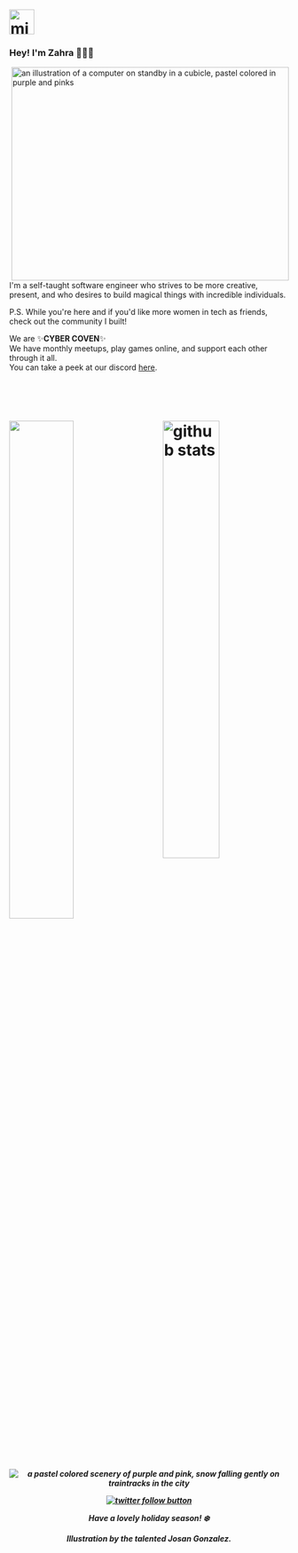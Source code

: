<!DOCTYPE html>
<html>
<head>
  <meta name="viewport" content="width=device-width, initial-scale=1.0, minimum-scale=1.0">
         <h1 align="left"><img src="https://img.icons8.com/ios/250/000000/dating-website.png" 
         alt="minimalist browser icon with a small heart"
         height="45"
         width="45" />  </h1>
         <h3 align="left"> Hey! I'm Zahra 👩🏻‍💻</h3>
           <img align="right" src="https://s3.us-west-2.amazonaws.com/secure.notion-static.com/18e3d4d8-b51c-4e89-b0de-69d915643cd2/ezgif-6-fda79a0b31c0.gif?X-Amz-Algorithm=AWS4-HMAC-SHA256&X-Amz-Credential=AKIAT73L2G45O3KS52Y5%2F20211101%2Fus-west-2%2Fs3%2Faws4_request&X-Amz-Date=20211101T005934Z&X-Amz-Expires=86400&X-Amz-Signature=0b4f86a31bb056f01772a2f41da5ded731f739fea0d070a1ab4a42df885b2542&X-Amz-SignedHeaders=host&response-content-disposition=filename%20%3D%22ezgif-6-fda79a0b31c0.gif%22" 
        height="385"
         width="500"
         alt="an illustration of a computer on standby in a cubicle, pastel colored in purple and pinks"/>  
  <p>    
           
  I'm a self-taught software engineer who strives to be more
  creative, present, and who desires to build magical things with
  incredible individuals.  

  

  P.S. While you're here and if you'd like more women in tech as friends, 
  check out the community I built!
  
  We are ✨**CYBER COVEN**✨  
  We have monthly meetups, play games online, and support each other through it all.  
  You can take a peek at our discord [here](https://www.google.com).  
</p>
  <br></br>
</head>  
<h1 align="left">
  
  <img src="https://github-readme-stats.vercel.app/api?username=grimxreaper&count_private=true&show_icons=true&theme=material-palenight" alt="github stats" width="45%" align="right"/>
<img src="https://github-readme-streak-stats.herokuapp.com/?user=grimxreaper&count_private=true&theme=material-palenight&show_icons=true" width="48%" >
</h1>
         
<h5 align="center">
       
 <img align="center" src="https://i.pinimg.com/originals/73/1a/e2/731ae2c23ace315cd38e23b46e5990de.gif" 
         alt="a pastel colored scenery of purple and pink, snow falling gently on traintracks in the city"/>        
         
 <p align="center"> <a href="https://twitter.com/icycodes" target="blank"><img src="https://img.shields.io/twitter/follow/icycodes?logo=twitter&style=for-the-badge" alt="twitter follow button" /></a> </p>
  <p align="center"> Have a <em> lovely </em> holiday season! ❄️ </p> 

 Illustration by the talented Josan Gonzalez.

</h5>
         
</html>



